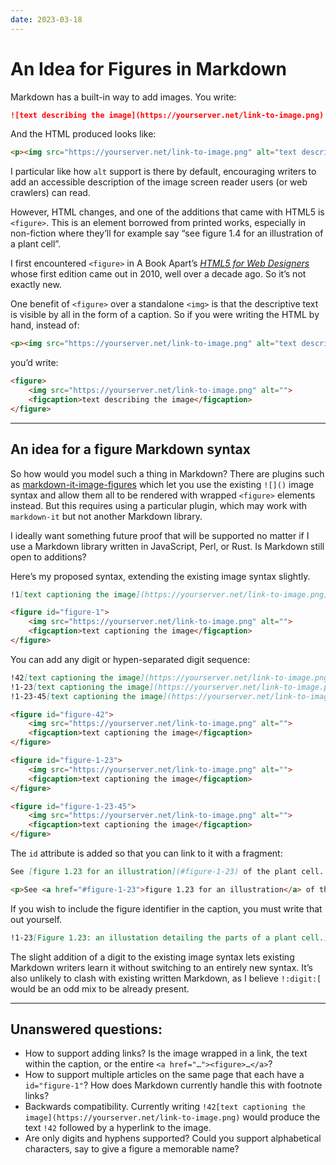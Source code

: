 ```yaml
---
date: 2023-03-18
---
```


# An Idea for Figures in Markdown

Markdown has a built-in way to add images. You write:

```markdown
![text describing the image](https://yourserver.net/link-to-image.png)
```

And the HTML produced looks like:

```html
<p><img src="https://yourserver.net/link-to-image.png" alt="text describing the image"></p>
```

I particular like how `alt` support is there by default, encouraging writers to add an accessible description of the image screen reader users (or web crawlers) can read.

However, HTML changes, and one of the additions that came with HTML5 is `<figure>`. This is an element borrowed from printed works, especially in non-fiction where they’ll for example say “see figure 1.4 for an illustration of a plant cell”.

I first encountered `<figure>` in A Book Apart’s [_HTML5 for Web Designers_](https://abookapart.com/products/html5-for-web-designers) whose first edition came out in 2010, well over a decade ago. So it’s not exactly new.

One benefit of `<figure>` over a standalone `<img>` is that the descriptive text is visible by all in the form of a caption. So if you were writing the HTML by hand, instead of:

```html
<p><img src="https://yourserver.net/link-to-image.png" alt="text describing the image"></p>
```

you’d write:

```html
<figure>
    <img src="https://yourserver.net/link-to-image.png" alt="">
    <figcaption>text describing the image</figcaption>
</figure>
```

---

## An idea for a figure Markdown syntax

So how would you model such a thing in Markdown? There are plugins such as [markdown-it-image-figures](https://github.com/Antonio-Laguna/markdown-it-image-figures) which let you use the existing `![]()` image syntax and allow them all to be rendered with wrapped `<figure>` elements instead. But this requires using a particular plugin, which may work with `markdown-it` but not another Markdown library.

I ideally want something future proof that will be supported no matter if I use a Markdown library written in JavaScript, Perl, or Rust. Is Markdown still open to additions?

Here’s my proposed syntax, extending the existing image syntax slightly.

```markdown
!1[text captioning the image](https://yourserver.net/link-to-image.png)
```

```html
<figure id="figure-1">
    <img src="https://yourserver.net/link-to-image.png" alt="">
    <figcaption>text captioning the image</figcaption>
</figure>
```

You can add any digit or hypen-separated digit sequence:

```markdown
!42[text captioning the image](https://yourserver.net/link-to-image.png)
!1-23[text captioning the image](https://yourserver.net/link-to-image.png)
!1-23-45[text captioning the image](https://yourserver.net/link-to-image.png)
```

```html
<figure id="figure-42">
    <img src="https://yourserver.net/link-to-image.png" alt="">
    <figcaption>text captioning the image</figcaption>
</figure>

<figure id="figure-1-23">
    <img src="https://yourserver.net/link-to-image.png" alt="">
    <figcaption>text captioning the image</figcaption>
</figure>

<figure id="figure-1-23-45">
    <img src="https://yourserver.net/link-to-image.png" alt="">
    <figcaption>text captioning the image</figcaption>
</figure>
```

The `id` attribute is added so that you can link to it with a fragment:

```markdown
See [figure 1.23 for an illustration](#figure-1-23) of the plant cell.
```

```html
<p>See <a href="#figure-1-23">figure 1.23 for an illustration</a> of the plant cell.</p>
```

If you wish to include the figure identifier in the caption, you must write that out yourself.

```markdown
!1-23[Figure 1.23: an illustation detailing the parts of a plant cell.](https://yourserver.net/link-to-image.png)
```

The slight addition of a digit to the existing image syntax lets existing Markdown writers learn it without switching to an entirely new syntax. It’s also unlikely to clash with existing written Markdown, as I believe `!:digit:[` would be an odd mix to be already present.

---

## Unanswered questions:

- How to support adding links? Is the image wrapped in a link, the text within the caption, or the entire `<a href="…"><figure>…</a>`?
- How to support multiple articles on the same page that each have a `id="figure-1"`? How does Markdown currently handle this with footnote links?
- Backwards compatibility. Currently writing `!42[text captioning the image](https://yourserver.net/link-to-image.png)` would produce the text `!42` followed by a hyperlink to the image.
- Are only digits and hyphens supported? Could you support alphabetical characters, say to give a figure a memorable name?
